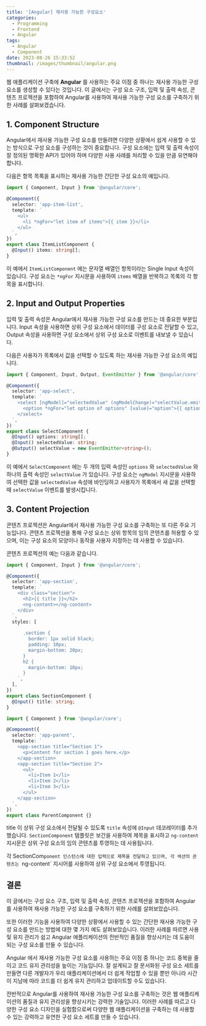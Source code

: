 ```yaml
---
title: '[Angular] 재사용 가능한 구성요소'
categories:
  - Programming
  - Frontend
  - Angular
tags:
  - Angular
  - Component
date: 2023-08-26 15:33:52
thumbnail: /images/thumbnail/angular.png
---
```


웹 애플리케이션 구축에 **Angular** 를 사용하는 주요 이점 중 하나는 재사용 가능한 구성 요소를 생성할 수 있다는 것입니다. 이 글에서는 구성 요소 구조, 입력 및 출력 속성, 콘텐츠 프로젝션을 포함하여 Angular를 사용하여 재사용 가능한 구성 요소를 구축하기 위한 사례를 살펴보겠습니다.

## 1. Component Structure

Angular에서 재사용 가능한 구성 요소를 만들려면 다양한 상황에서 쉽게 사용할 수 있는 방식으로 구성 요소를 구성하는 것이 중요합니다. 구성 요소에는 입력 및 출력 속성이 잘 정의된 명확한 API가 있어야 하며 다양한 사용 사례를 처리할 수 있을 만큼 유연해야 합니다.

다음은 항목 목록을 표시하는 재사용 가능한 간단한 구성 요소의 예입니다.

```ts
import { Component, Input } from '@angular/core';

@Component({
  selector: 'app-item-list',
  template: `
    <ul>
      <li *ngFor="let item of items">{{ item }}</li>
    </ul>
  `,
})
export class ItemListComponent {
  @Input() items: string[];
}
```

이 예에서 `ItemListComponent` 에는 문자열 배열인 항목이라는 Single Input 속성이 있습니다. 구성 요소는 `*ngFor` 지시문을 사용하여 `items` 배열을 반복하고 목록의 각 항목을 표시합니다.

## 2. Input and Output Properties

입력 및 출력 속성은 Angular에서 재사용 가능한 구성 요소를 만드는 데 중요한 부분입니다. Input 속성을 사용하면 상위 구성 요소에서 데이터를 구성 요소로 전달할 수 있고, Output 속성을 사용하면 구성 요소에서 상위 구성 요소로 이벤트를 내보낼 수 있습니다.

다음은 사용자가 목록에서 값을 선택할 수 있도록 하는 재사용 가능한 구성 요소의 예입니다.

```ts
import { Component, Input, Output, EventEmitter } from '@angular/core';

@Component({
  selector: 'app-select',
  template: `
    <select [ngModel]="selectedValue" (ngModelChange)="selectValue.emit($event)">
      <option *ngFor="let option of options" [value]="option">{{ option }}</option>
    </select>
  `,
})
export class SelectComponent {
  @Input() options: string[];
  @Input() selectedValue: string;
  @Output() selectValue = new EventEmitter<string>();
}
```

이 예에서 `SelectComponent` 에는 두 개의 입력 속성인 `options` 와 `selectedValue` 와 하나의 출력 속성인 `selectValue` 가 있습니다. 구성 요소는 `ngModel` 지시문을 사용하여 선택한 값을 `selectedValue` 속성에 바인딩하고 사용자가 목록에서 새 값을 선택할 때 `selectValue` 이벤트를 발생시킵니다.

## 3. Content Projection

콘텐츠 프로젝션은 Angular에서 재사용 가능한 구성 요소를 구축하는 또 다른 주요 기능입니다. 콘텐츠 프로젝션을 통해 구성 요소는 상위 항목의 임의 콘텐츠를 허용할 수 있으며, 이는 구성 요소의 모양이나 동작을 사용자 지정하는 데 사용할 수 있습니다.

콘텐츠 프로젝션의 예는 다음과 같습니다.

```ts
import { Component, Input } from '@angular/core';

@Component({
  selector: 'app-section',
  template: `
    <div class="section">
      <h2>{{ title }}</h2>
      <ng-content></ng-content>
    </div>
  `,
  styles: [
    `
      .section {
        border: 1px solid black;
        padding: 10px;
        margin-bottom: 20px;
      }
      h2 {
        margin-bottom: 10px;
      }
    `,
  ],
})
export class SectionComponent {
  @Input() title: string;
}
```

```ts
import { Component } from '@angular/core';

@Component({
  selector: 'app-parent',
  template: `
    <app-section title="Section 1">
      <p>Content for section 1 goes here.</p>
    </app-section>
    <app-section title="Section 2">
      <ul>
        <li>Item 1</li>
        <li>Item 2</li>
        <li>Item 3</li>
      </ul>
    </app-section>
  `,
})
export class ParentComponent {}
```

title 이 상위 구성 요소에서 전달될 수 있도록 `title` 속성에 `@Input` 데코레이터를 추가했습니다. `SectionComponent` 템플릿은 보간을 사용하여 제목을 표시하고 `ng-content` 지시문은 상위 구성 요소의 임의 콘텐츠를 투영하는 데 사용됩니다.

각 SectionCom`ponent 인스턴스에 대한 입력으로 제목을 전달하고 있으며, 각 섹션의 콘텐츠는 `ng-content` 지시어를 사용하여 상위 구성 요소에서 투영됩니다.

## 결론

이 글에서는 구성 요소 구조, 입력 및 출력 속성, 콘텐츠 프로젝션을 포함하여 Angular를 사용하여 재사용 가능한 구성 요소를 구축하기 위한 사례를 살펴보았습니다.

또한 이러한 기능을 사용하여 다양한 상황에서 사용할 수 있는 간단한 재사용 가능한 구성 요소를 만드는 방법에 대한 몇 가지 예도 살펴보았습니다. 이러한 사례를 따르면 사용 및 유지 관리가 쉽고 Angular 애플리케이션의 전반적인 품질을 향상시키는 데 도움이 되는 구성 요소를 만들 수 있습니다.

Angular 에서 재사용 가능한 구성 요소를 사용하는 주요 이점 중 하나는 코드 중복을 줄이고 코드 유지 관리성을 높이는 기능입니다. 잘 설계되고 잘 문서화된 구성 요소 세트를 만들면 다른 개발자가 우리 애플리케이션에서 더 쉽게 작업할 수 있을 뿐만 아니라 시간이 지남에 따라 코드를 더 쉽게 유지 관리하고 업데이트할 수도 있습니다.

전반적으로 Angular를 사용하여 재사용 가능한 구성 요소를 구축하는 것은 웹 애플리케이션의 품질과 유지 관리성을 향상시키는 강력한 기술입니다. 이러한 사례를 따르고 다양한 구성 요소 디자인을 실험함으로써 다양한 웹 애플리케이션을 구축하는 데 사용할 수 있는 강력하고 유연한 구성 요소 세트를 만들 수 있습니다.
